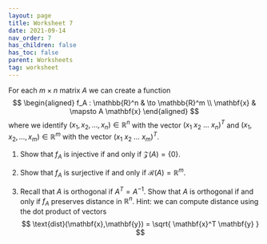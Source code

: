 ```yaml
---
layout: page
title: Worksheet 7
date: 2021-09-14
nav_order: 7
has_children: false
has_toc: false
parent: Worksheets
tag: worksheet
---
```


For each $m \times n$ matrix $A$ we can create a function 
$$
    \begin{aligned}
        f_A : \mathbb{R}^n & \to \mathbb{R}^m \\
        \mathbf{x} & \mapsto A \mathbf{x}
    \end{aligned}
$$
where we identify $(x_1,x_2,\ldots,x_n) \in \mathbb{R}^n$ with the vector $(x_1 \ x_2 \ \ldots \ x_n)^T$ 
and $(x_1,x_2,\ldots,x_m) \in \mathbb{R}^m$ with the vector $(x_1 \ x_2 \ \ldots \ x_m)^T$.

1. Show that $f_A$ is injective if and only if $\mathcal Z(A) = \lbrace 0 \rbrace$. 

2. Show that $f_A$ is surjective if and only if $\mathcal R(A) = \mathbb{R}^m$.

3. Recall that $A$ is orthogonal if $A^T = A^{-1}$. Show that $A$ is orthogonal if and only if $f_A$ preserves 
distance in $\mathbb{R}^n$. Hint: we can compute distance using the dot product of vectors 
$$
    \text{dist}(\mathbf{x},\mathbf{y}) = \sqrt{ \mathbf{x}^T \mathbf{y} }
$$